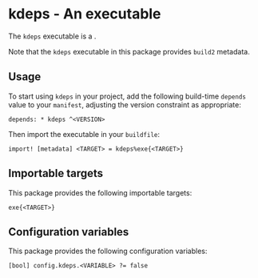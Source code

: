 # kdeps - An executable

The `kdeps` executable is a <SUMMARY-OF-FUNCTIONALITY>.

Note that the `kdeps` executable in this package provides `build2` metadata.


## Usage

To start using `kdeps` in your project, add the following build-time
`depends` value to your `manifest`, adjusting the version constraint as
appropriate:

```
depends: * kdeps ^<VERSION>
```

Then import the executable in your `buildfile`:

```
import! [metadata] <TARGET> = kdeps%exe{<TARGET>}
```


## Importable targets

This package provides the following importable targets:

```
exe{<TARGET>}
```

<DESCRIPTION-OF-IMPORTABLE-TARGETS>


## Configuration variables

This package provides the following configuration variables:

```
[bool] config.kdeps.<VARIABLE> ?= false
```

<DESCRIPTION-OF-CONFIG-VARIABLES>
